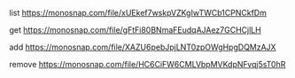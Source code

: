 list
https://monosnap.com/file/xUEkef7wskpVZKgIwTWCb1CPNCkfDm

get
https://monosnap.com/file/gFtFi80BNmaFEudqAJAez7GCHCjlLH

add
https://monosnap.com/file/XAZU6pebJpjLNT0zpOWgHpgDQMzAJX

remove
https://monosnap.com/file/HC6CiFW6CMLVbpMVKdpNFvqj5sT0hR
